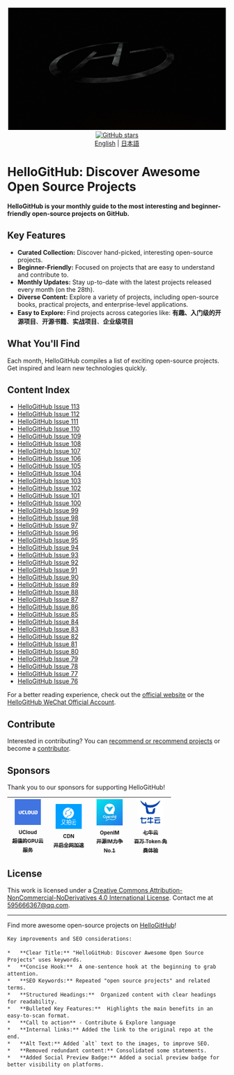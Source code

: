 <p align="center">
  <img src="https://raw.githubusercontent.com/521xueweihan/img_logo/master/logo/readme.gif" alt="HelloGitHub Logo"/>
  <br>
  <a href="https://github.com/521xueweihan/HelloGitHub">
    <img src="https://img.shields.io/github/stars/521xueweihan/HelloGitHub.svg?style=social" alt="GitHub stars">
  </a>
  <br>
  <a href="README_en.md">English</a> | <a href="README_ja.md">日本語</a>
</p>

# HelloGitHub: Discover Awesome Open Source Projects

**HelloGitHub is your monthly guide to the most interesting and beginner-friendly open-source projects on GitHub.**

## Key Features

*   **Curated Collection:** Discover hand-picked, interesting open-source projects.
*   **Beginner-Friendly:** Focused on projects that are easy to understand and contribute to.
*   **Monthly Updates:** Stay up-to-date with the latest projects released every month (on the 28th).
*   **Diverse Content:** Explore a variety of projects, including open-source books, practical projects, and enterprise-level applications.
*   **Easy to Explore:** Find projects across categories like: **有趣、入门级的开源项目**、**开源书籍**、**实战项目**、**企业级项目**

## What You'll Find

Each month, HelloGitHub compiles a list of exciting open-source projects.  Get inspired and learn new technologies quickly.

## Content Index

*   [HelloGitHub Issue 113](/content/HelloGitHub113.md)
*   [HelloGitHub Issue 112](/content/HelloGitHub112.md)
*   [HelloGitHub Issue 111](/content/HelloGitHub111.md)
*   [HelloGitHub Issue 110](/content/HelloGitHub110.md)
*   [HelloGitHub Issue 109](/content/HelloGitHub109.md)
*   [HelloGitHub Issue 108](/content/HelloGitHub108.md)
*   [HelloGitHub Issue 107](/content/HelloGitHub107.md)
*   [HelloGitHub Issue 106](/content/HelloGitHub106.md)
*   [HelloGitHub Issue 105](/content/HelloGitHub105.md)
*   [HelloGitHub Issue 104](/content/HelloGitHub104.md)
*   [HelloGitHub Issue 103](/content/HelloGitHub103.md)
*   [HelloGitHub Issue 102](/content/HelloGitHub102.md)
*   [HelloGitHub Issue 101](/content/HelloGitHub101.md)
*   [HelloGitHub Issue 100](/content/HelloGitHub100.md)
*   [HelloGitHub Issue 99](/content/HelloGitHub99.md)
*   [HelloGitHub Issue 98](/content/HelloGitHub98.md)
*   [HelloGitHub Issue 97](/content/HelloGitHub97.md)
*   [HelloGitHub Issue 96](/content/HelloGitHub96.md)
*   [HelloGitHub Issue 95](/content/HelloGitHub95.md)
*   [HelloGitHub Issue 94](/content/HelloGitHub94.md)
*   [HelloGitHub Issue 93](/content/HelloGitHub93.md)
*   [HelloGitHub Issue 92](/content/HelloGitHub92.md)
*   [HelloGitHub Issue 91](/content/HelloGitHub91.md)
*   [HelloGitHub Issue 90](/content/HelloGitHub90.md)
*   [HelloGitHub Issue 89](/content/HelloGitHub89.md)
*   [HelloGitHub Issue 88](/content/HelloGitHub88.md)
*   [HelloGitHub Issue 87](/content/HelloGitHub87.md)
*   [HelloGitHub Issue 86](/content/HelloGitHub86.md)
*   [HelloGitHub Issue 85](/content/HelloGitHub85.md)
*   [HelloGitHub Issue 84](/content/HelloGitHub84.md)
*   [HelloGitHub Issue 83](/content/HelloGitHub83.md)
*   [HelloGitHub Issue 82](/content/HelloGitHub82.md)
*   [HelloGitHub Issue 81](/content/HelloGitHub81.md)
*   [HelloGitHub Issue 80](/content/HelloGitHub80.md)
*   [HelloGitHub Issue 79](/content/HelloGitHub79.md)
*   [HelloGitHub Issue 78](/content/HelloGitHub78.md)
*   [HelloGitHub Issue 77](/content/HelloGitHub77.md)
*   [HelloGitHub Issue 76](/content/HelloGitHub76.md)

For a better reading experience, check out the [official website](https://hellogithub.com/) or the [HelloGitHub WeChat Official Account](https://cdn.jsdelivr.net/gh/521xueweihan/img_logo@main/logo/weixin.png).

## Contribute

Interested in contributing? You can [recommend or recommend projects](https://hellogithub.com/periodical) or become a [contributor](https://github.com/521xueweihan/HelloGitHub/blob/master/content/contributors.md).

## Sponsors

Thank you to our sponsors for supporting HelloGitHub!

<table>
  <thead>
    <tr>
      <th align="center" style="width: 80px;">
        <a href="https://www.compshare.cn/?utm_term=logo&utm_campaign=hellogithub&utm_source=otherdsp&utm_medium=display&ytag=logo_hellogithub_otherdsp_display">          <img src="https://raw.githubusercontent.com/521xueweihan/img_logo/master/logo/ucloud.png" width="60px"><br>
          <sub>UCloud</sub><br>
          <sub>超值的GPU云服务</sub>
        </a>
      </th>
      <th align="center" style="width: 80px;">
        <a href="https://www.upyun.com/?from=hellogithub">
          <img src="https://raw.githubusercontent.com/521xueweihan/img_logo/master/logo/upyun.png" width="60px"><br>
          <sub>CDN</sub><br>
          <sub>开启全网加速</sub>
        </a>
      </th>
      <th align="center" style="width: 80px;">
        <a href="https://github.com/OpenIMSDK/Open-IM-Server">
          <img src="https://raw.githubusercontent.com/521xueweihan/img_logo/master/logo/im.png" width="60px"><br>
          <sub>OpenIM</sub><br>
          <sub>开源IM力争No.1</sub>
        </a>
      </th>
      <th align="center" style="width: 80px;">
        <a href="https://www.qiniu.com/products/ai-token-api?utm_source=hello">
          <img src="https://raw.githubusercontent.com/521xueweihan/img_logo/master/logo/qiniu.jpg" width="60px"><br>
          <sub>七牛云</sub><br>
          <sub>百万 Token 免费体验</sub>
        </a>
      </th>
    </tr>
  </thead>
</table>

## License

This work is licensed under a [Creative Commons Attribution-NonCommercial-NoDerivatives 4.0 International License](https://creativecommons.org/licenses/by-nc-nd/4.0/deed.zh).  Contact me at [595666367@qq.com](mailto:595666367@qq.com).

---
Find more awesome open-source projects on [HelloGitHub](https://github.com/521xueweihan/HelloGitHub)!
```
Key improvements and SEO considerations:

*   **Clear Title:** "HelloGitHub: Discover Awesome Open Source Projects" uses keywords.
*   **Concise Hook:**  A one-sentence hook at the beginning to grab attention.
*   **SEO Keywords:** Repeated "open source projects" and related terms.
*   **Structured Headings:**  Organized content with clear headings for readability.
*   **Bulleted Key Features:**  Highlights the main benefits in an easy-to-scan format.
*   **Call to action** - Contribute & Explore language
*   **Internal links:** Added the link to the original repo at the end.
*   **Alt Text:** Added `alt` text to the images, to improve SEO.
*   **Removed redundant content:** Consolidated some statements.
*   **Added Social Preview Badge:** Added a social preview badge for better visibility on platforms.